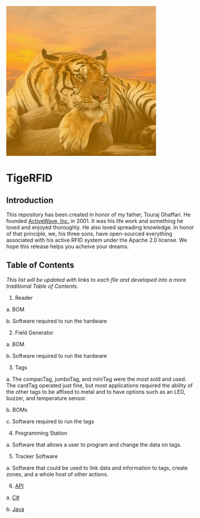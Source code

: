 ![TigeRFID](assets/tigerfid.jpg)
# TigeRFID

## Introduction

This repository has been created in honor of my father, Touraj Ghaffari. He founded [ActiveWave, Inc.](http://www.activewaveinc.com/) in 2001. It was his life work and something he loved and enjoyed thoroughly. He also loved spreading knowledge. In honor of that principle, we, his three sons, have open-sourced everything associated with his active RFID system under the Apache 2.0 license. We hope this release helps you acheive your dreams.

## Table of Contents

*This list will be updated with links to each file and developed into a more traditional Table of Contents.*

1. Reader

  a. BOM
  
  b. Software required to run the hardware
  
2. Field Generator

  a. BOM
  
  b. Software required to run the hardware
  
3. Tags

  a. The compacTag, jumboTag, and miniTag were the most sold and used. The cardTag operated just fine, but most applications required the ability of the other tags to be affixed to metal and to have options such as an LED, buzzer, and temperature sensor.
  
  b. BOMs
  
  c. Software required to run the tags
  
4. Programming Station

  a. Software that allows a user to program and change the data on tags.
  
5. Tracker Software

  a. Software that could be used to link data and information to tags, create zones, and a whole host of other actions.
  
6. [API](https://github.com/tourajghaffari/tigerfid/tree/master/api)

  a. [C\# ](https://github.com/tourajghaffari/tigerfid/tree/master/api/c-sharp)

  b. [Java](https://github.com/tourajghaffari/tigerfid/tree/master/api/java)
